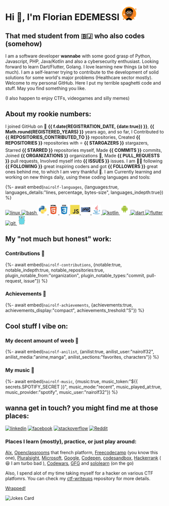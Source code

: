 # Hi 👾, I'm Florian EDEMESSI <img width="50" height="50" src="/sm_logo.png">  
  
##  That med student from 🇧🇯 who also codes (somehow) 

I am a software developer **wannabe** with some good grasp of Python, Javascript, PHP, Java/Kotlin and also a cybersecurity enthusiast.
Looking forward to learn Dart/Flutter, Golang. I love learning new things (a bit too much). 
I am a self-learner trying to contribute to the development of solid solutions for some world's major problems (Healthcare sector mostly).
Welcome to my personal GitHub. Here I put my terrible spaghetti code and stuff. 
May you find something you like. 

(I also happen to enjoy CTFs, videogames and silly memes)    
  
## About my rookie numbers:  

I joined GitHub on 📆 **{{ f.date(REGISTRATION_DATE, {date:true}) }}**, **{{ Math.round(REGISTERED_YEARS) }}** years ago, and
so far, I Contributed to **{{ REPOSITORIES_CONTRIBUTED_TO }}** repositories, Created **{{ REPOSITORIES }}** repositories with ⭐ **{{ STARGAZERS }}** stargazers, Starred **{{ STARRED }}** repositories myself, Made **{{ COMMITS }}** commits, Joined **{{ ORGANIZATIONS }}** organizations 💼, Made **{{ PULL_REQUESTS }}** pull requests, Involved myself into **{{ ISSUES }}** issues. I am 🚶‍♂️ following **{{ FOLLOWING }}** great inspiring coders and got **{{ FOLLOWERS }}** great ones behind me, to which I am very thankful 💛.
I am Currently learning and working on new things daily, using these coding languages and tools:

{%- await embed(`nairolf-languages`, {languages:true, languages_details:"lines, percentage, bytes-size", languages_indepth:true}) %}

<p align="left">
   <a href="https://www.linux.org/" target="_blank"> <img src="https://cdn.jsdelivr.net/gh/devicons/devicon/icons/linux/linux-original.svg" alt="linux" width="30" height="30"/> </a> 
  <a href="https://www.gnu.org/software/bash/" target="_blank"> <img src="https://cdn.jsdelivr.net/gh/devicons/devicon/icons/bash/bash-original.svg" alt="bash" width="30" height="30"/> </a> 
   <a href="https://www.python.org" target="_blank"> <img src="https://raw.githubusercontent.com/devicons/devicon/master/icons/python/python-original.svg" alt="python" width="30" height="30"/> </a> 
   <a href="https://www.w3.org/html/" target="_blank"> <img src="https://raw.githubusercontent.com/devicons/devicon/master/icons/html5/html5-original-wordmark.svg" alt="html5" width="30" height="30"/> </a>
  <a href="https://www.w3schools.com/css/" target="_blank"> <img src="https://raw.githubusercontent.com/devicons/devicon/master/icons/css3/css3-original-wordmark.svg" alt="css3" width="30" height="30"/> </a> 
   <a href="https://developer.mozilla.org/en-US/docs/Web/JavaScript" target="_blank"> <img src="https://raw.githubusercontent.com/devicons/devicon/master/icons/javascript/javascript-original.svg" alt="javascript" width="30" height="30"/> </a>
   <a href="https://www.php.net" target="_blank"> <img src="https://raw.githubusercontent.com/devicons/devicon/master/icons/php/php-original.svg" alt="php" width="30" height="30"/> </a>
  <a href="https://www.java.com" target="_blank"> <img src="https://raw.githubusercontent.com/devicons/devicon/master/icons/java/java-original.svg" alt="java" width="30" height="30"/> </a>  
  <a href="https://kotlinlang.org" target="_blank"> <img src="https://cdn.jsdelivr.net/gh/devicons/devicon/icons/kotlin/kotlin-original.svg" alt="kotlin" width="30" height="30"/> </a>  
  <a href="https://developer.android.com" target="_blank"> <img src="https://raw.githubusercontent.com/devicons/devicon/master/icons/android/android-original-wordmark.svg" alt="android" width="30" height="30"/> </a>
  <a href="https://dart.dev" target="_blank"> <img src="https://cdn.jsdelivr.net/gh/devicons/devicon/icons/dart/dart-original.svg" alt="dart" width="30" height="30"/> </a> 
  <a href="https://flutter.dev" target="_blank"> <img src="https://www.vectorlogo.zone/logos/flutterio/flutterio-icon.svg" alt="flutter" width="30" height="30"/> </a> 
  <a href="https://git-scm.com/" target="_blank"> <img src="https://www.vectorlogo.zone/logos/git-scm/git-scm-icon.svg" alt="git" width="30" height="30"/> </a> 
  <a href="https://golang.org" target="_blank"> <img src="https://raw.githubusercontent.com/devicons/devicon/master/icons/go/go-original.svg" alt="go" width="30" height="30"/> </a> 
</p>

## My "not much but honest" work:

### Contributions 🤝

{%- await embed(`nairolf-contributions`, {notable:true, notable_indepth:true, notable_repositories:true,  plugin_notable_from:"organization", plugin_notable_types:"commit, pull-request, issue"}) %}

### Achievements 🥇

{%- await embed(`nairolf-achievements`, {achievements:true, achievements_display:"compact", achievements_treshold:"S"}) %}

## Cool stuff I vibe on:

### My decent amount of weeb 🏯 

{%- await embed(`nairolf-anilist`, {anilist:true, anilist_user:"nairolf32", anilist_media:"anime,manga", anilist_sections:"favorites, characters"}) %}

### My music 🎵

{%- await embed(`nairolf-music`, {music:true, music_token:"${{ secrets.SPOTIFY_SECRET }}", music_mode:"recent", music_played_at:true, music_provider:"spotify", music_user:"nairolf32"}) %}

## wanna get in touch? you might find me at those places:

[<img src='https://www.vectorlogo.zone/logos/linkedin/linkedin-icon.svg' alt='linkedin' height='30'>](https://www.linkedin.com/in/florian-edemessi/)
[<img src='https://www.vectorlogo.zone/logos/facebook/facebook-official.svg' alt='facebook' height='30'>](https://www.facebook.com/FlorianEdemessi)
[<img src='https://www.vectorlogo.zone/logos/stackoverflow/stackoverflow-icon.svg' alt='stackoverflow' height='30'>](https://stackoverflow.com/users/14132197/florian-edemessi) [<img src='https://www.vectorlogo.zone/logos/reddit/reddit-tile.svg' alt='Reddit' height='30'>](https://www.reddit.com/user/florian32edem)

### Places I learn (mostly), practice, or just play around:

[Alx](https://www.alxafrica.com/), [Openclassrooms](https://openclassrooms.com/) that french platform, [Freecodecamp](https://www.freecodecamp.org/nairolf) (you know this one), [Pluralsight](https://app.pluralsight.com/profile/florian-edemessi), [Microsoft](https://docs.microsoft.com/en-us/users/florianedemessi-2820/?source=docs), [Google](https://g.dev/nair0lf32), [Codepen](https://codepen.io/nair0lf32/), [codesandbox](https://codesandbox.io/u/nairolf32), [Hackerrank](https://www.hackerrank.com/nair0lf32) ( :laughing: I am turbo bad ), [Codewars](https://www.codewars.com/users/nair0lf32), [GFG](https://auth.geeksforgeeks.org/user/nairolf32/profile) and [sololearn](https://www.sololearn.com/profile/4507307/?ref=app) (on the go)
 
Also, I spend alot of my time taking myself for a hacker on various CTF platfomrs. You can check my [ctf-writeups](https://github.com/nair0lf32/ctfs-writeups) repository for more details.

[Wrapped!](https://nair0lf32.wrapped.run) 

![Jokes Card](https://readme-jokes.vercel.app/api?hideBorder)
